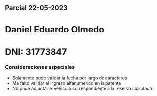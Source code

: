 ## Parcial 22-05-2023

# Daniel Eduardo Olmedo
# DNI: 31773847

### Consideraciones especiales

- Solamente pude validar la fecha por largo de caracteres
- Me faltó validar el ingreso alfanumerico en la patente
- No pude adjuntar el vehiculo correspondiente a la reserva solicitada



